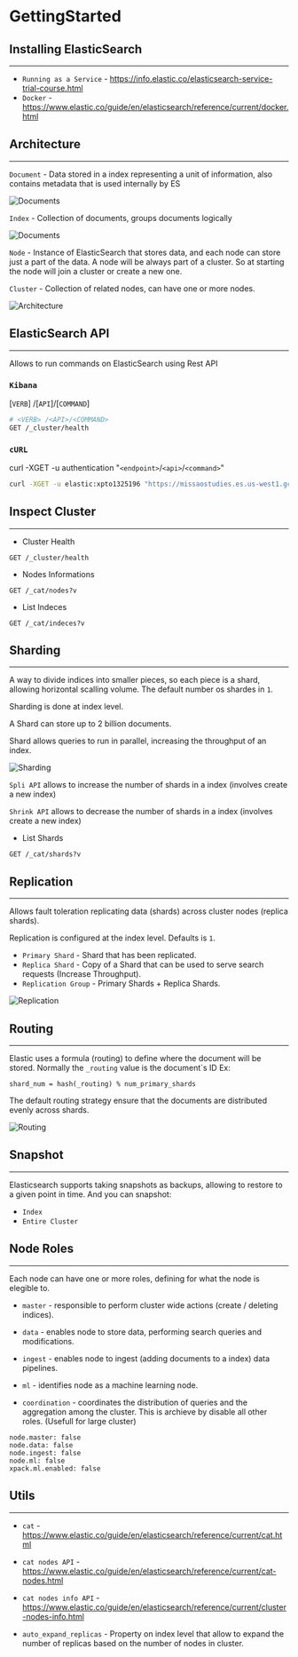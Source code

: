 # GettingStarted

## Installing ElasticSearch
---

- `Running as a Service` - https://info.elastic.co/elasticsearch-service-trial-course.html
- `Docker` - https://www.elastic.co/guide/en/elasticsearch/reference/current/docker.html

## Architecture
---

`Document` - Data stored in a index representing a unit of information, also contains metadata that is used internally by ES

![Documents](./artifacts/2-Documents.png)

`Index` -  Collection of documents, groups documents logically

![Documents](./artifacts/2-Index.png)

`Node` - Instance of ElasticSearch that stores data, and each node can store just a part of the data. A node will be always part of a cluster. So at starting the node will join a cluster or create a new one.

`Cluster` - Collection of related nodes, can have one or more nodes.

![Architecture](./artifacts/2-Architeture.png)

## ElasticSearch API
---
Allows to run commands on ElasticSearch using Rest API

### `Kibana`
[`VERB`] /[`API`]/[`COMMAND`]
```bash
# <VERB> /<API>/<COMMAND>
GET /_cluster/health
```

### `cURL`
curl -XGET -u authentication "`<endpoint>`/`<api>`/`<command>`"
```bash
curl -XGET -u elastic:xpto1325196 "https://missaostudies.es.us-west1.gcp.cloud.es.io:9243/_cluster/health"
```


## Inspect Cluster
---

- Cluster Health
```
GET /_cluster/health
```

- Nodes Informations
```
GET /_cat/nodes?v
```

- List Indeces
```
GET /_cat/indeces?v
```

## Sharding
---
A way to divide indices into smaller pieces, so each piece is a shard, allowing horizontal scalling volume. The default number os shardes in `1`.

Sharding is done at index level. 

A Shard can store up to 2 billion documents.

Shard allows queries to run in parallel, increasing the throughput of an index.

![Sharding](./artifacts/2-Sharding.png)

`Spli API` allows to increase the number of shards in a index (involves create a new index)

`Shrink API` allows to decrease the number of shards in a index (involves create a new index)

- List Shards
```
GET /_cat/shards?v
```

## Replication
---
Allows fault toleration replicating data (shards) across cluster nodes (replica shards).

Replication is configured at the index level. Defaults is `1`.

- `Primary Shard` - Shard that has been replicated.
- `Replica Shard` - Copy of a Shard that can be used to serve search requests (Increase Throughput).
- `Replication Group` - Primary Shards + Replica Shards.

![Replication](./artifacts/2-Replication.png)

## Routing
---
Elastic uses a formula (routing) to define where the document will be stored. Normally the `_routing` value is the document`s ID
Ex:
```
shard_num = hash(_routing) % num_primary_shards
```

The default routing strategy ensure that the documents are distributed evenly across shards.

![Routing](./artifacts/2-Routing.png)
## Snapshot
---

Elasticsearch supports taking snapshots as backups, allowing to restore to a given point in time. And you can snapshot:

- `Index`
- `Entire Cluster`

## Node Roles
---
Each node can have one or more roles, defining for what the node is elegible to.

- `master` - responsible to perform cluster wide actions (create / deleting indices).

- `data` - enables node to store data, performing search queries and modifications.

- `ingest` - enables node to ingest (adding documents to a index) data pipelines.

- `ml` - identifies node as a machine learning node.

- `coordination` - coordinates the distribution of queries and the aggregation among the cluster. This is archieve by disable all other roles. (Usefull for large cluster) 
```
node.master: false
node.data: false
node.ingest: false
node.ml: false
xpack.ml.enabled: false
```

## Utils
---

- `cat` - https://www.elastic.co/guide/en/elasticsearch/reference/current/cat.html

- `cat nodes API` - https://www.elastic.co/guide/en/elasticsearch/reference/current/cat-nodes.html

- `cat nodes info API` - https://www.elastic.co/guide/en/elasticsearch/reference/current/cluster-nodes-info.html

- `auto_expand_replicas` - Property on index level that allow to expand the number of replicas based on the number of nodes in cluster.